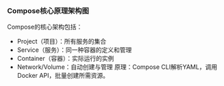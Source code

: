### Compose核心原理架构图
Compose的核心架构包括：
- Project（项目）：所有服务的集合 
- Service（服务）：同一种容器的定义和管理 
- Container（容器）：实际运行的实例 
- Network/Volume：自动创建与管理 
原理：Compose CLI解析YAML，调用Docker API，批量创建所需资源。

### 
